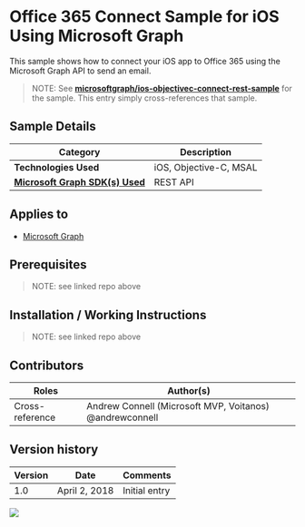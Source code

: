 # Office 365 Connect Sample for iOS Using Microsoft Graph

This sample shows how to connect your iOS app to Office 365 using the Microsoft Graph API to send an email.

> NOTE: See **[microsoftgraph/ios-objectivec-connect-rest-sample](https://github.com/microsoftgraph/ios-objectivec-connect-rest-sample)** for the sample. This entry simply cross-references that sample.

## Sample Details

|               Category               |      Description       |
| ------------------------------------ | ---------------------- |
| **Technologies Used**                | iOS, Objective-C, MSAL |
| **[Microsoft Graph SDK(s) Used][1]** | REST API               |

## Applies to

* [Microsoft Graph](https://developer.microsoft.com/en-us/graph)

## Prerequisites

> NOTE: see linked repo above

## Installation / Working Instructions

> NOTE: see linked repo above

## Contributors

|      Roles      |                        Author(s)                        |
| --------------- | ------------------------------------------------------- |
| Cross-reference | Andrew Connell (Microsoft MVP, Voitanos) @andrewconnell |

## Version history

| Version |     Date      |   Comments    |
| ------- | ------------- | ------------- |
| 1.0     | April 2, 2018 | Initial entry |

[1]: https://developer.microsoft.com/en-us/graph/code-samples-and-sdks

<img src="https://telemetry.sharepointpnp.com/msgraph-community-samples/samples/ios-objectivec-connect" />